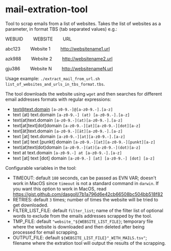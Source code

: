 # mail-extration-tool

Tool to scrap emails from a list of websites. Takes the list of websites as a parameter, in format TBS (tab separated values) e.g.:

WEBUID&nbsp;&nbsp;&nbsp;&nbsp;&nbsp;&nbsp;&nbsp;&nbsp;WEBSITE&nbsp;&nbsp;&nbsp;&nbsp;&nbsp;&nbsp;&nbsp;&nbsp;URL

abc123&nbsp;&nbsp;&nbsp;&nbsp;&nbsp;&nbsp;&nbsp;&nbsp;Website 1&nbsp;&nbsp;&nbsp;&nbsp;&nbsp;&nbsp;&nbsp;&nbsp;http://websitename1.url

azk988&nbsp;&nbsp;&nbsp;&nbsp;&nbsp;&nbsp;&nbsp;&nbsp;Website 2&nbsp;&nbsp;&nbsp;&nbsp;&nbsp;&nbsp;&nbsp;&nbsp;http://websitename2.url

gju386&nbsp;&nbsp;&nbsp;&nbsp;&nbsp;&nbsp;&nbsp;&nbsp;Website N&nbsp;&nbsp;&nbsp;&nbsp;&nbsp;&nbsp;&nbsp;&nbsp;http://websitenameN.url

Usage example: `./extract_mail_from_url.sh list_of_websites_and_urls_in_tbs_format.tbs`.

The tool downloads the website using `wget` and then searches for different email addresses formats with regular expressions:
 * text@text.domain `[a-z0-9.-]@[a-z0-9.-].[a-z]`
 * text (at) text.domain `[a-z0-9.-] (at) [a-z0-9.-].[a-z]`
 * text(at)text.domain `[a-z0-9.-](at)[a-z0-9.-].[a-z]`
 * text[at]text[dot]domain `[a-z0-9.-][at][a-z0-9.-][dot][a-z]`
 * text[ät]text.domain `[a-z0-9.-][ät][a-z0-9.-].[a-z]`
 * text [at] text.domain `[a-z0-9.-][at][a-z0-9.-].[a-z]`
 * text [at] text [punkt] domain `[a-z0-9.-][at][a-z0-9.-][punkt][a-z]`
 * text(at)text(dot)domain `[a-z0-9.-](at)[a-z0-9.-](dot)[a-z]`
 * text at text.domain `[a-z0-9.-] at [a-z0-9.-].[a-z]`
 * text [at] text [dot] domain `[a-z0-9.-] [at] [a-z0-9.-] [dot] [a-z]`
 
Configurable variables in the tool:
* TIMEOUT: default `180` seconds, can be passed as EVN VAR; doesn't work in MacOS since `timeout` is not a standard command in `darwin`. If you want this option to work in MacOS, read https://gist.github.com/dasgoll/7b1a796d6e42cb66508bc504bb518f82
* RETRIES: default `3` times; number of times the website will be tried to get downloaded. 
* FILTER_LIST_FILE: default `filter_list`; name of the filter list of optional words to exclude from the emails addresses scrapped by the tool.
* TMP_FILE: default `"website_"${WEBSITE_LIST_FILE}`; temporary file where the website is downloaded and then deleted after being processed for email scrapping.
* OUTPUT_FILE: default `${WEBSITE_LIST_FILE}"_WITH_MAILS.tsv"`; filename where the extration tool will output the results of the scrapping.
